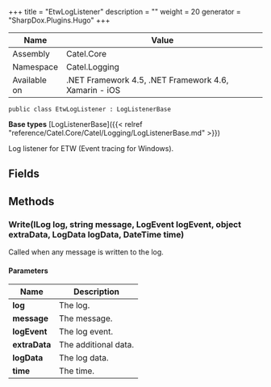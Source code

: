 

+++
title = "EtwLogListener" 
description = ""
weight = 20
generator = "SharpDox.Plugins.Hugo"
+++

Name|Value
---|---
Assembly|Catel.Core
Namespace|Catel.Logging
Available on|.NET Framework 4.5, .NET Framework 4.6, Xamarin - iOS

```
public class EtwLogListener : LogListenerBase
```

**Base types**
[LogListenerBase]({{< relref "reference/Catel.Core/Catel/Logging/LogListenerBase.md" >}})

Log listener for ETW (Event tracing for Windows).

## Fields

## Methods

### Write(ILog log, string message, LogEvent logEvent, object extraData, LogData logData, DateTime time)

Called when any message is written to the log.

#### Parameters

Name|Description
---|---
**log**|The log.
**message**|The message.
**logEvent**|The log event.
**extraData**|The additional data.
**logData**|The log data.
**time**|The time.

